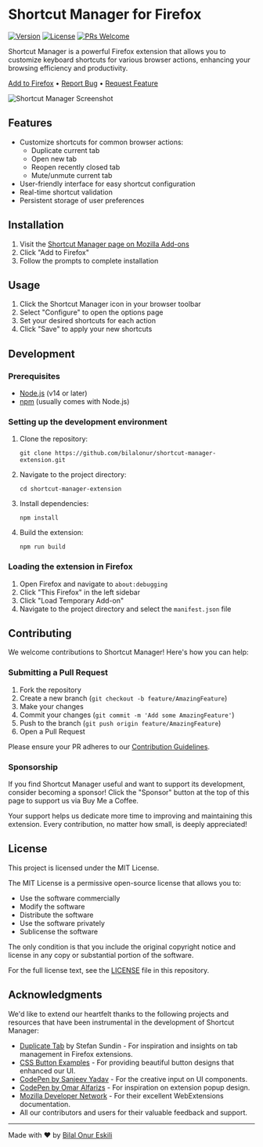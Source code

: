 # Shortcut Manager for Firefox

[![Version](https://img.shields.io/badge/version-1.0.0-blue.svg)](https://addons.mozilla.org/en-US/firefox/addon/shortcut-manager/)
[![License](https://img.shields.io/badge/license-MIT-green.svg)](https://github.com/bilalonur/shortcut-manager-extension/blob/main/LICENSE)
[![PRs Welcome](https://img.shields.io/badge/PRs-welcome-brightgreen.svg)](https://github.com/bilalonur/shortcut-manager-extension/pulls)

Shortcut Manager is a powerful Firefox extension that allows you to customize keyboard shortcuts for various browser actions, enhancing your browsing efficiency and productivity.

[Add to Firefox](https://addons.mozilla.org/en-US/firefox/addon/shortcut-manager/) • [Report Bug](https://github.com/bilalonur/shortcut-manager-extension/issues) • [Request Feature](https://github.com/bilalonur/shortcut-manager-extension/issues)

![Shortcut Manager Screenshot](screenshot.png)

## Features

- Customize shortcuts for common browser actions:
  - Duplicate current tab
  - Open new tab
  - Reopen recently closed tab
  - Mute/unmute current tab
- User-friendly interface for easy shortcut configuration
- Real-time shortcut validation
- Persistent storage of user preferences

## Installation

1. Visit the [Shortcut Manager page on Mozilla Add-ons](https://addons.mozilla.org/en-US/firefox/addon/shortcut-manager/)
2. Click "Add to Firefox"
3. Follow the prompts to complete installation

## Usage

1. Click the Shortcut Manager icon in your browser toolbar
2. Select "Configure" to open the options page
3. Set your desired shortcuts for each action
4. Click "Save" to apply your new shortcuts

## Development

### Prerequisites

- [Node.js](https://nodejs.org/) (v14 or later)
- [npm](https://www.npmjs.com/) (usually comes with Node.js)

### Setting up the development environment

1. Clone the repository:
   ```
   git clone https://github.com/bilalonur/shortcut-manager-extension.git
   ```
2. Navigate to the project directory:
   ```
   cd shortcut-manager-extension
   ```
3. Install dependencies:
   ```
   npm install
   ```
4. Build the extension:
   ```
   npm run build
   ```

### Loading the extension in Firefox

1. Open Firefox and navigate to `about:debugging`
2. Click "This Firefox" in the left sidebar
3. Click "Load Temporary Add-on"
4. Navigate to the project directory and select the `manifest.json` file

## Contributing

We welcome contributions to Shortcut Manager! Here's how you can help:

### Submitting a Pull Request

1. Fork the repository
2. Create a new branch (`git checkout -b feature/AmazingFeature`)
3. Make your changes
4. Commit your changes (`git commit -m 'Add some AmazingFeature'`)
5. Push to the branch (`git push origin feature/AmazingFeature`)
6. Open a Pull Request

Please ensure your PR adheres to our [Contribution Guidelines](CONTRIBUTING.md).

### Sponsorship

If you find Shortcut Manager useful and want to support its development, consider becoming a sponsor! Click the "Sponsor" button at the top of this page to support us via Buy Me a Coffee.

Your support helps us dedicate more time to improving and maintaining this extension. Every contribution, no matter how small, is deeply appreciated!

## License

This project is licensed under the MIT License. 

The MIT License is a permissive open-source license that allows you to:

- Use the software commercially
- Modify the software
- Distribute the software
- Use the software privately
- Sublicense the software

The only condition is that you include the original copyright notice and license in any copy or substantial portion of the software.

For the full license text, see the [LICENSE](LICENSE) file in this repository.

## Acknowledgments

We'd like to extend our heartfelt thanks to the following projects and resources that have been instrumental in the development of Shortcut Manager:

- [Duplicate Tab](https://github.com/stefansundin/duplicate-tab) by Stefan Sundin - For inspiration and insights on tab management in Firefox extensions.
- [CSS Button Examples](https://getcssscan.com/css-buttons-examples) - For providing beautiful button designs that enhanced our UI.
- [CodePen by Sanjeev Yadav](https://codepen.io/alexakasanjeev/pen/RPxGXY) - For the creative input on UI components.
- [CodePen by Omar Alfarizs](https://codepen.io/alfaris/pen/ZWPgYm) - For inspiration on extension popup design.
- [Mozilla Developer Network](https://developer.mozilla.org/) - For their excellent WebExtensions documentation.
- All our contributors and users for their valuable feedback and support.

---

Made with ♥ by [Bilal Onur Eskili](https://bilalonureskili.com)
